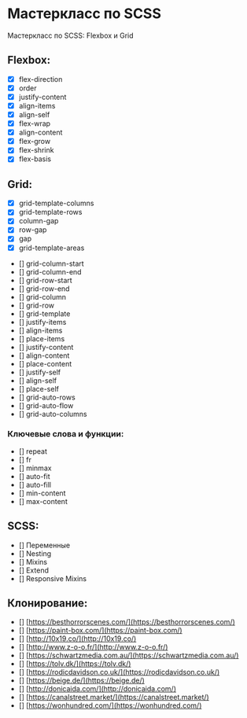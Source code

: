 # Мастеркласс по SCSS

Мастеркласс по SCSS: Flexbox и Grid

## Flexbox:

- [x] flex-direction
- [x] order
- [x] justify-content
- [x] align-items
- [x] align-self
- [x] flex-wrap
- [x] align-content
- [x] flex-grow
- [x] flex-shrink
- [x] flex-basis

## Grid:

- [x] grid-template-columns
- [x] grid-template-rows
- [x] column-gap
- [x] row-gap
- [x] gap
- [x] grid-template-areas
- [] grid-column-start
- [] grid-column-end
- [] grid-row-start
- [] grid-row-end
- [] grid-column
- [] grid-row
- [] grid-template
- [] justify-items
- [] align-items
- [] place-items
- [] justify-content
- [] align-content
- [] place-content
- [] justify-self
- [] align-self
- [] place-self
- [] grid-auto-rows
- [] grid-auto-flow
- [] grid-auto-columns

### Ключевые слова и функции:

- [] repeat
- [] fr
- [] minmax
- [] auto-fit
- [] auto-fill
- [] min-content
- [] max-content

## SCSS:

- [] Переменные
- [] Nesting
- [] Mixins
- [] Extend
- [] Responsive Mixins

## Клонирование:

- [] [https://besthorrorscenes.com/](https://besthorrorscenes.com/)
- [] [https://paint-box.com/](https://paint-box.com/)
- [] [http://10x19.co/](http://10x19.co/)
- [] [http://www.z-o-o.fr/](http://www.z-o-o.fr/)
- [] [https://schwartzmedia.com.au/](https://schwartzmedia.com.au/)
- [] [https://tolv.dk/](https://tolv.dk/)
- [] [https://rodicdavidson.co.uk/](https://rodicdavidson.co.uk/)
- [] [https://beige.de/](https://beige.de/)
- [] [http://donicaida.com/](http://donicaida.com/)
- [] [https://canalstreet.market/](https://canalstreet.market/)
- [] [https://wonhundred.com/](https://wonhundred.com/)